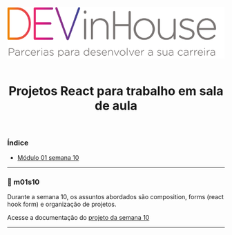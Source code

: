 <center>
    <img alt="Logo DEVinHouse" title="DEVinHouse" src=".github/images/devinhouse-banner.png"/>
</center>

<br />
<center>

# Projetos React para trabalho em sala de aula

</center>

<br />

### Índice

- <a href="#m01s10">Módulo 01 semana 10</a>

---

### :page_facing_up: m01s10

Durante a semana 10, os assuntos abordados são composition, forms (react hook form) e organização de projetos.

Acesse a documentação do [projeto da semana 10](./m01s10/README.md)

---
